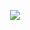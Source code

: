<p align="center"><img src="https://raw.githubusercontent.com/owl4ce/cringe/main/2021-02-15-161234_1366x768_scrot.png"/></p>
